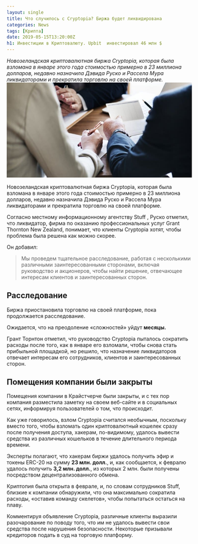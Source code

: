 ```yaml
---
layout: single
title: Что случилось с Cryptopia? Биржа будет ликвидирована
categories: News
tags: [Крипта]
date: 2019-05-15T13:20:00Z
h1: Инвестиции в Криптовалюту. Upbit  инвестировал 46 млн $
---
```

*Новозеландская криптовалютная биржа Cryptopia, которая была взломана в январе этого года стоимостью примерно в 23 миллиона долларов, недавно назначила Дэвида Руско и Рассела Мура ликвидаторами и прекратила торговлю на своей платформе.*
![btc рост](/assets/images/news/cryptopia_likvidacia.jpg)


Новозеландская криптовалютная биржа Cryptopia, которая была взломана в январе этого года стоимостью примерно в 23 миллиона долларов, недавно назначила Дэвида Руско и Рассела Мура ликвидаторами и прекратила торговлю на своей платформе.

Согласно местному информационному агентству Stuff , Руско отметил, что ликвидатор, фирма по оказанию профессиональных услуг Grant Thornton New Zealand, понимает, что клиенты Cryptopia хотят, чтобы проблема была решена как можно скорее. 

Он добавил:

> Мы проведем тщательное расследование, работая с несколькими различными заинтересованными сторонами, включая руководство и акционеров, чтобы найти решение, отвечающее интересам клиентов и заинтересованных сторон.

## Расследование

Биржа приостановила торговлю на своей платформе, пока продолжается расследование. 

Ожидается, что на преодоление «сложностей» уйдут __месяцы.__ 

Грант Торнтон отметил, что руководство Cryptopia пыталось сократить расходы после того, как в январе его взломали, чтобы снова стать прибыльной площадкой, но решило, что назначение ликвидаторов отвечает интересам его сотрудников, клиентов и заинтересованных сторон.

## Помещения компании были закрыты

Помещения компании в Крайстчерче были закрыты, и с тех пор компания разместила заметку на своем веб-сайте и в социальных сетях, информируя пользователей о том, что происходит.

Как уже говорилось, взлом Cryptopia считался необычным, поскольку вместо того, чтобы взломать один криптовалютный кошелек сразу после получения доступа, хакерам, по-видимому, удалось вывести средства из различных кошельков в течение длительного периода времени.

Эксперты полагают, что хакерам биржи удалось получить эфир и токены ERC-20 на сумму __23 млн. долл.__, и, как сообщается, к февралю удалось получить __3,2 млн. долл.__, из которых 2 млн. были получены посредством децентрализованного обмена.

<p class="vaz">Криптопия была открыта в феврале, и, по словам сотрудников Stuff, близкие к компании обнаружили, что она максимально сократила расходы, «оставив команду скелетов», чтобы попытаться остаться на плаву.
</p>
Комментируя объявление Cryptopia, различные клиенты выразили разочарование по поводу того, что им не удалось вывести свои средства после нарушения безопасности. Некоторые призывали кредиторов подать в суд на торговую платформу.